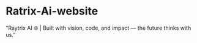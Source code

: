 # Ratrix-Ai-website
“Raytrix AI 🌐 | Built with vision, code, and impact — the future thinks with us.”
